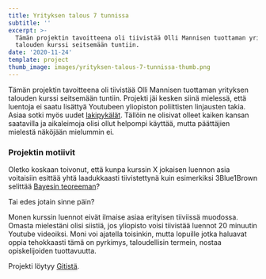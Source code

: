 ```yaml
---
title: Yrityksen talous 7 tunnissa
subtitle: ''
excerpt: >-
  Tämän projektin tavoitteena oli tiivistää Olli Mannisen tuottaman yrityksen
  talouden kurssi seitsemään tuntiin.
date: '2020-11-24'
template: project
thumb_image: images/yrityksen-talous-7-tunnissa-thumb.png
---
```

Tämän projektin tavoitteena oli tiivistää Olli Mannisen tuottaman yrityksen talouden kurssi seitsemään tuntiin. Projekti jäi kesken siinä mielessä, että luentoja ei saatu lisättyä Youtubeen yliopiston poliittisten linjausten takia. Asiaa sotki myös uudet [lakipykälät](https://www.finlex.fi/fi/laki/ajantasa/2019/20190306). Tällöin ne olisivat olleet kaiken kansan saatavilla ja aikaleimoja olisi ollut helpompi käyttää, mutta päättäjien mielestä näköjään mielummin ei.

### Projektin motiivit

Oletko koskaan toivonut, että kunpa kurssin X jokaisen luennon asia voitaisiin esittää yhtä laadukkaasti tiivistettynä kuin esimerkiksi 3Blue1Brown selittää [Bayesin teoreeman](https://youtu.be/HZGCoVF3YvM)?

Tai edes jotain sinne päin?

Monen kurssin luennot eivät ilmaise asiaa erityisen tiiviissä muodossa. Omasta mielestäni olisi siistiä, jos yliopisto voisi tiivistää luennot 20 minuutin Youtube videoiksi. Moni voi ajatella toisinkin, mutta lopuille jotka haluavat oppia tehokkaasti tämä on pyrkimys, taloudellisin termein, nostaa opiskelijoiden tuottavuutta.

Projekti löytyy [Gitistä](https://github.com/Temez1/Yrityksen-talous-7-tunnissa).